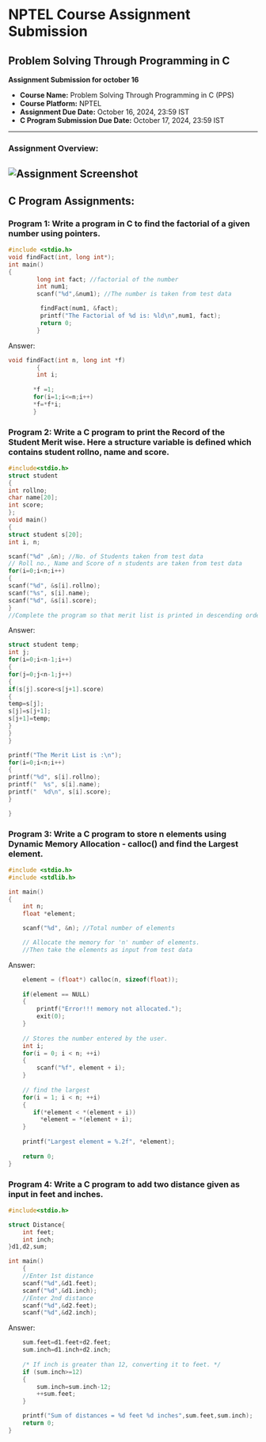 # NPTEL Course Assignment Submission
## Problem Solving Through Programming in C
**Assignment Submission for october 16**

- **Course Name:** Problem Solving Through Programming in C (PPS)
- **Course Platform:** NPTEL
- **Assignment Due Date:** October 16, 2024, 23:59 IST
- **C Program Submission Due Date:** October 17, 2024, 23:59 IST

---
### Assignment Overview:
![Assignment Screenshot](./assignment12.jpg)
---

## C Program Assignments:

### Program 1: Write a program in C to find the factorial of a given number using pointers. 
```c
#include <stdio.h>
void findFact(int, long int*);
int main()
{
        long int fact; //factorial of the number
        int num1; 
		scanf("%d",&num1); //The number is taken from test data

         findFact(num1, &fact);
         printf("The Factorial of %d is: %ld\n",num1, fact);
         return 0;
        }
```
Answer:
```c
void findFact(int n, long int *f)
        {
        int i;
 
       *f =1;
       for(i=1;i<=n;i++)
       *f=*f*i;
       }
```

### Program 2: Write a C program to print the Record of the Student Merit wise. Here a structure variable is defined which contains student rollno, name and score.
```c
#include<stdio.h>
struct student
{
int rollno;
char name[20];
int score;
};
void main()
{
struct student s[20];
int i, n;

scanf("%d" ,&n); //No. of Students taken from test data
// Roll no., Name and Score of n students are taken from test data
for(i=0;i<n;i++)
{
scanf("%d", &s[i].rollno);
scanf("%s", s[i].name);
scanf("%d", &s[i].score);
}
//Complete the program so that merit list is printed in descending order
```
Answer:
```c
struct student temp;
int j;
for(i=0;i<n-1;i++)
{
for(j=0;j<n-1;j++)
{
if(s[j].score<s[j+1].score)
{
temp=s[j];
s[j]=s[j+1];
s[j+1]=temp;
}
}
}
```
```c
printf("The Merit List is :\n");
for(i=0;i<n;i++)
{
printf("%d", s[i].rollno);
printf("  %s", s[i].name);
printf("  %d\n", s[i].score);
}

}
```

### Program 3: Write a C program to store n elements using Dynamic Memory Allocation - calloc() and find the Largest element. 
```c
#include <stdio.h>
#include <stdlib.h>

int main()
{
    int n; 
    float *element;

    scanf("%d", &n); //Total number of elements

    // Allocate the memory for 'n' number of elements. 
    //Then take the elements as input from test data
```
Answer:
```c
    element = (float*) calloc(n, sizeof(float));
 
    if(element == NULL)
    {
        printf("Error!!! memory not allocated.");
        exit(0);
    }
 
    // Stores the number entered by the user.
    int i;
    for(i = 0; i < n; ++i)
    {
        scanf("%f", element + i);
    }
 
    // find the largest
    for(i = 1; i < n; ++i)
    {
       if(*element < *(element + i))
         *element = *(element + i);
    }
 
    printf("Largest element = %.2f", *element);
 
    return 0;
}
```

### Program 4: Write a C program to add two distance given as input in feet and inches.
```c
#include<stdio.h>

struct Distance{
    int feet;
    int inch;
}d1,d2,sum;

int main()
    {
    //Enter 1st distance
    scanf("%d",&d1.feet); 
    scanf("%d",&d1.inch);
    //Enter 2nd distance
    scanf("%d",&d2.feet);
    scanf("%d",&d2.inch);
```
Answer:
```c
    sum.feet=d1.feet+d2.feet;
    sum.inch=d1.inch+d2.inch;
 
    /* If inch is greater than 12, converting it to feet. */
    if (sum.inch>=12)
    {
        sum.inch=sum.inch-12;
        ++sum.feet;
    }
```
```c
    printf("Sum of distances = %d feet %d inches",sum.feet,sum.inch);
    return 0;
}
```

